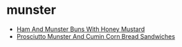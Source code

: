 # munster

 * [Ham And Munster Buns With Honey Mustard](../index/h/ham-and-munster-buns-with-honey-mustard-10545.json)
 * [Prosciutto Munster And Cumin Corn Bread Sandwiches](../index/p/prosciutto-munster-and-cumin-corn-bread-sandwiches-11474.json)

